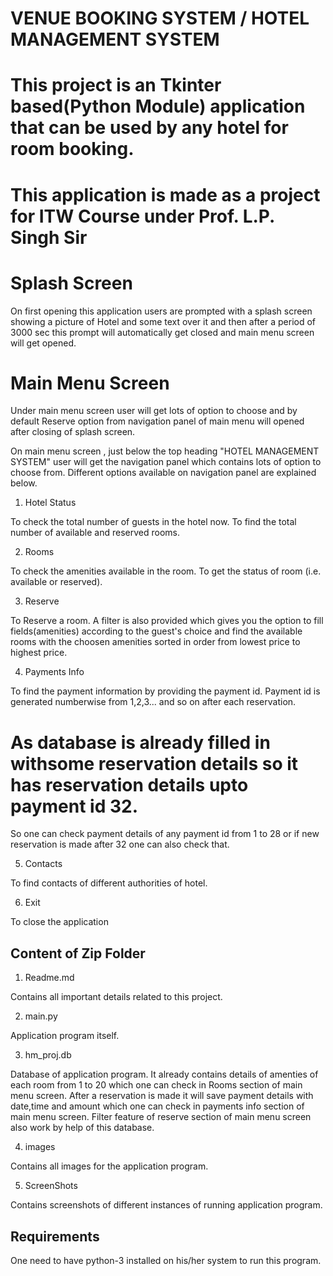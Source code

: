 
# VENUE BOOKING SYSTEM / HOTEL MANAGEMENT SYSTEM

# This project is an Tkinter based(Python Module) application that can be used by any hotel for room booking.
 
# This application is made as a project for ITW Course under Prof. L.P. Singh Sir

# Splash Screen
On first opening this application users are prompted with a splash screen showing a picture of Hotel and some text over it and then after a period of 3000 sec this prompt will automatically get closed and main menu screen will get opened.

# Main Menu Screen

Under main menu screen user will get lots of option to choose and by default Reserve option from navigation panel of main menu will opened after closing of splash screen.

On main menu screen , just below the top heading "HOTEL MANAGEMENT SYSTEM" user will get the navigation panel which contains lots of option to choose from.
Different options available on navigation panel are explained below.
 
1. Hotel Status

To check the total number of guests in the hotel now.
To find the total number of available and reserved rooms.

2. Rooms

To check the amenities available in the room.
To get the status of room (i.e. available or reserved).

3. Reserve

To Reserve a room.
A filter is also provided which gives you the option to fill fields(amenities) according to the guest's choice and find the available rooms with the choosen amenities sorted in order from lowest price to highest price.

4. Payments Info

To find the payment information by providing the payment id.
Payment id is generated numberwise from 1,2,3... and so on after each reservation.
# As database is already filled in withsome reservation details so it has reservation details upto payment id 32.
So one can check payment details of any payment id from 1 to 28 or if new reservation is made after 32 one can also check that. 

5. Contacts 

To find contacts of different authorities of hotel.

6. Exit

To close the application

## Content of Zip Folder

1. Readme.md

Contains all important details related to this project.

2. main.py

Application program itself.

3. hm_proj.db

Database of application program.
It already contains details of amenties of each room from 1 to 20 which one can check in Rooms section of main menu screen.
After a reservation is made it will save payment details with date,time and amount which one can check in payments info section of main menu screen.
Filter feature of reserve section of main menu screen also work by help of this database.

4. images

Contains all images for the application program.

5. ScreenShots

Contains screenshots of different instances of running application program.

## Requirements 

One need to have python-3 installed on his/her system to run this program.




